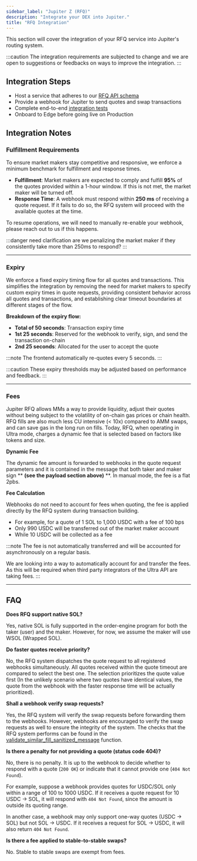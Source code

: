 ```yaml
---
sidebar_label: "Jupiter Z (RFQ)"
description: "Integrate your DEX into Jupiter."
title: "RFQ Integration"
---
```


<head>
    <title>RFQ Integration</title>
    <meta name="twitter:card" content="summary" />
</head>

This section will cover the integration of your RFQ service into Jupiter's routing system.

:::caution
The integration requirements are subjected to change and we are open to suggestions or feedbacks on ways to improve the integration.
:::

## Integration Steps

- Host a service that adheres to our [RFQ API schema](https://github.com/jup-ag/rfq-webhook-toolkit/tree/main/openapi)
- Provide a webhook for Jupiter to send quotes and swap transactions
- Complete end-to-end [integration tests](https://github.com/jup-ag/rfq-webhook-toolkit/tree/main/tests)
- Onboard to Edge before going live on Production

## Integration Notes

### Fulfillment Requirements

To ensure market makers stay competitive and responsive, we enforce a minimum benchmark for fulfillment and response times.

- **Fulfillment**: Market makers are expected to comply and fulfill **95%** of the quotes provided within a 1-hour window. If this is not met, the market maker will be turned off.
- **Response Time**: A webhook must respond within **250 ms** of receiving a quote request. If it fails to do so, the RFQ system will proceed with the available quotes at the time.

To resume operations, we will need to manually re-enable your webhook, please reach out to us if this happens.

:::danger need clarification
are we penalizing the market maker if they consistently take more than 250ms to respond?
:::

---

### Expiry

We enforce a fixed expiry timing flow for all quotes and transactions. This simplifies the integration by removing the need for market makers to specify custom expiry times in quote requests, providing consistent behavior across all quotes and transactions, and establishing clear timeout boundaries at different stages of the flow.

**Breakdown of the expiry flow:**

- **Total of 50 seconds**: Transaction expiry time
- **1st 25 seconds**: Reserved for the webhook to verify, sign, and send the transaction on-chain
- **2nd 25 seconds**: Allocated for the user to accept the quote

:::note
The frontend automatically re-quotes every 5 seconds.
:::

:::caution
These expiry thresholds may be adjusted based on performance and feedback.
:::

---

### Fees

Jupiter RFQ allows MMs a way to provide liquidity, adjust their quotes without being subject to the volatility of on-chain gas prices or chain health. RFQ fills are also much less CU intensive (< 10x) compared to AMM swaps, and can save gas in the long run on fills. Today, RFQ, when operating in Ultra mode, charges a dynamic fee that is selected based on factors like tokens and size.

**Dynamic Fee**

The dynamic fee amount is forwarded to webhooks in the quote request parameters and it is contained in the message that both taker and maker sign ** **(see the payload section above)** **. In manual mode, the fee is a flat 2pbs.

**Fee Calculation**

Webhooks do not need to account for fees when quoting, the fee is applied directly by the RFQ system during transaction building.

- For example, for a quote of 1 SOL to 1,000 USDC with a fee of 100 bps
- Only 990 USDC will be transferred out of the market maker account
- While 10 USDC will be collected as a fee

:::note
The fee is not automatically transferred and will be accounted for asynchronously on a regular basis.

We are looking into a way to automatically account for and transfer the fees. As this will be required when third party integrators of the Ultra API are taking fees.
:::

---

## FAQ

**Does RFQ support native SOL?**

Yes, native SOL is fully supported in the order-engine program for both the taker (user) and the maker. However, for now, we assume the maker will use WSOL (Wrapped SOL).

**Do faster quotes receive priority?**

No, the RFQ system dispatches the quote request to all registered webhooks simultaneously. All quotes received within the quote timeout are compared to select the best one. The selection prioritizes the quote value first (In the unlikely scenario where two quotes have identical values, the quote from the webhook with the faster response time will be actually prioritized).

**Shall a webhook verify swap requests?**

Yes, the RFQ system will verify the swap requests before forwarding them to the webhooks. However, webhooks are encouraged to verify the swap requests as well to ensure the integrity of the system. The checks that the RFQ system performs can be found in the [validate_similar_fill_sanitized_message](https://github.com/jup-ag/rfq-webhook-toolkit/blob/de46a38c3cfbda730c026a9b4bea85591c83f9e5/order-engine-sdk/src/fill.rs#L151) function.

**Is there a penalty for not providing a quote (status code 404)?**

No, there is no penalty. It is up to the webhook to decide whether to respond with a quote (`200 OK`) or indicate that it cannot provide one (`404 Not Found`).

For example, suppose a webhook provides quotes for USDC/SOL only within a range of 100 to 1000 USDC. If it receives a quote request for 10 USDC → SOL, it will respond with `404 Not Found`, since the amount is outside its quoting range.

In another case, a webhook may only support one-way quotes (USDC → SOL) but not SOL → USDC. If it receives a request for SOL → USDC, it will also return `404 Not Found`.

**Is there a fee applied to stable-to-stable swaps?**

No. Stable to stable swaps are exempt from fees.